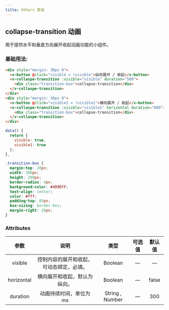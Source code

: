 ```yaml
---
title: Others 其他
---
```


##  collapse-transition 动画

用于提供水平和垂直方向展开收起动画功能的小组件。

### 基础用法:

<ClientOnly>
  <transition-demo></transition-demo>
</ClientOnly>

```HTML
<div style="margin: 30px 0">
  <v-button @click="visible = !visible">纵向展开 / 收起</v-button>
  <v-collaspe-transition :visible="visible" duration="500">
    <div class="transition-box">collapse-transition</div>
  </v-collaspe-transition>
</div>
<div style="margin: 30px 0">
  <v-button @click="visible1 = !visible1">横向展开 / 收起</v-button>
  <v-collaspe-transition :visible="visible1" horizontal duration="800">
    <div class="transition-box">collapse-transition</div>
  </v-collaspe-transition>
</div>
```

```js
data() {
  return {
    visible: true,
    visible1: true
  };
},
```

```css
.transition-box {
  margin-top: 20px;
  width: 300px;
  height: 200px;
  border-radius: 4px;
  background-color: #409EFF;
  text-align: center;
  color: #fff;
  padding-top: 85px;
  box-sizing: border-box;
  margin-right: 20px;
}
```

### Attributes
参数 | 说明 | 类型 | 可选值 | 默认值
:-:| :-: | :-: | :-: | :-: 
visible | 控制内容的展开和收起，可动态绑定，必填。 | Boolean | — | —
horizontal | 横向展开和收起，默认为纵向。 | Boolean | — | false
duration | 动画持续时间，单位为 ms | String , Number | — | 300